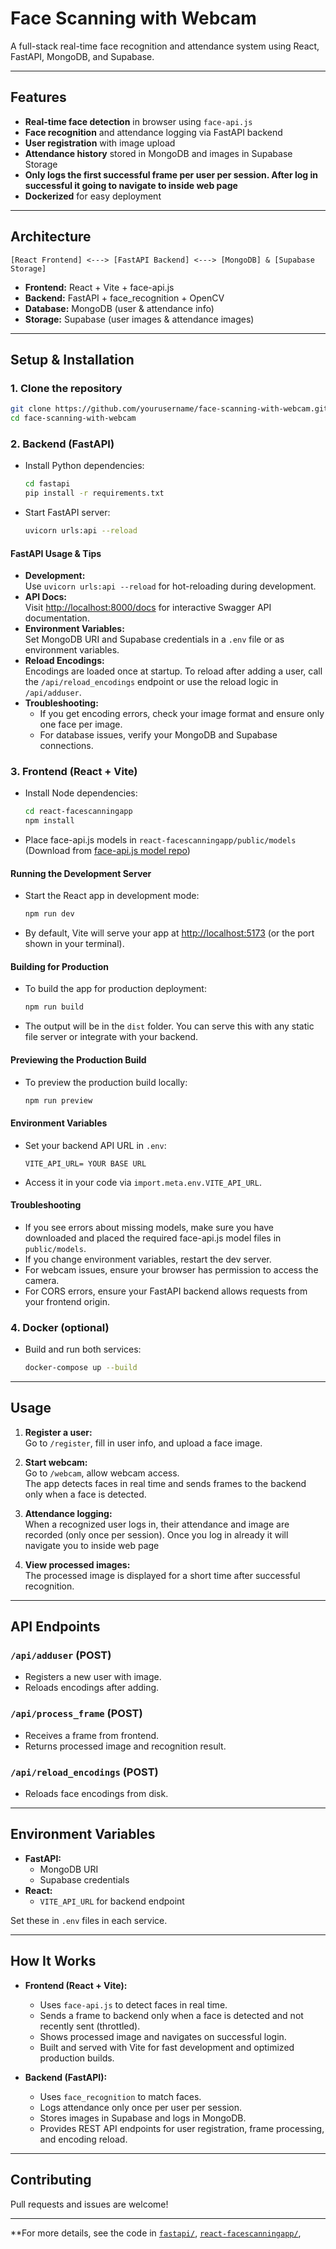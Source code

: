 # Face Scanning with Webcam

A full-stack real-time face recognition and attendance system using React, FastAPI, MongoDB, and Supabase.

---

## Features

- **Real-time face detection** in browser using `face-api.js`
- **Face recognition** and attendance logging via FastAPI backend
- **User registration** with image upload
- **Attendance history** stored in MongoDB and images in Supabase Storage
- **Only logs the first successful frame per user per session. After log in successful it going to navigate to inside web page**
- **Dockerized** for easy deployment

---

## Architecture

```
[React Frontend] <---> [FastAPI Backend] <---> [MongoDB] & [Supabase Storage]
```

- **Frontend:** React + Vite + face-api.js
- **Backend:** FastAPI + face_recognition + OpenCV
- **Database:** MongoDB (user & attendance info)
- **Storage:** Supabase (user images & attendance images)

---

## Setup & Installation

### 1. Clone the repository

```bash
git clone https://github.com/yourusername/face-scanning-with-webcam.git
cd face-scanning-with-webcam
```

### 2. Backend (FastAPI)

- Install Python dependencies:

  ```bash
  cd fastapi
  pip install -r requirements.txt
  ```

- Start FastAPI server:

  ```bash
  uvicorn urls:api --reload
  ```

#### FastAPI Usage & Tips

- **Development:**  
  Use `uvicorn urls:api --reload` for hot-reloading during development.
- **API Docs:**  
  Visit [http://localhost:8000/docs](http://localhost:8000/docs) for interactive Swagger API documentation.
- **Environment Variables:**  
  Set MongoDB URI and Supabase credentials in a `.env` file or as environment variables.
- **Reload Encodings:**  
  Encodings are loaded once at startup. To reload after adding a user, call the `/api/reload_encodings` endpoint or use the reload logic in `/api/adduser`.
- **Troubleshooting:**
  - If you get encoding errors, check your image format and ensure only one face per image.
  - For database issues, verify your MongoDB and Supabase connections.

### 3. Frontend (React + Vite)

- Install Node dependencies:

  ```bash
  cd react-facescanningapp
  npm install
  ```

- Place face-api.js models in `react-facescanningapp/public/models`  
  (Download from [face-api.js model repo](https://github.com/justadudewhohacks/face-api.js-models))

#### Running the Development Server

- Start the React app in development mode:

  ```bash
  npm run dev
  ```

- By default, Vite will serve your app at [http://localhost:5173](http://localhost:5173) (or the port shown in your terminal).

#### Building for Production

- To build the app for production deployment:

  ```bash
  npm run build
  ```

- The output will be in the `dist` folder. You can serve this with any static file server or integrate with your backend.

#### Previewing the Production Build

- To preview the production build locally:

  ```bash
  npm run preview
  ```

#### Environment Variables

- Set your backend API URL in `.env`:

  ```
  VITE_API_URL= YOUR BASE URL
  ```

- Access it in your code via `import.meta.env.VITE_API_URL`.

#### Troubleshooting

- If you see errors about missing models, make sure you have downloaded and placed the required face-api.js model files in `public/models`.
- If you change environment variables, restart the dev server.
- For webcam issues, ensure your browser has permission to access the camera.
- For CORS errors, ensure your FastAPI backend allows requests from your frontend origin.

### 4. Docker (optional)

- Build and run both services:

  ```bash
  docker-compose up --build
  ```

---

## Usage

1. **Register a user:**  
   Go to `/register`, fill in user info, and upload a face image.

2. **Start webcam:**  
   Go to `/webcam`, allow webcam access.  
   The app detects faces in real time and sends frames to the backend only when a face is detected.

3. **Attendance logging:**  
   When a recognized user logs in, their attendance and image are recorded (only once per session). Once you log in already it will navigate you to inside web page

4. **View processed images:**  
   The processed image is displayed for a short time after successful recognition.

---

## API Endpoints

### `/api/adduser` (POST)

- Registers a new user with image.
- Reloads encodings after adding.

### `/api/process_frame` (POST)

- Receives a frame from frontend.
- Returns processed image and recognition result.

### `/api/reload_encodings` (POST)

- Reloads face encodings from disk.

---

## Environment Variables

- **FastAPI:**
  - MongoDB URI
  - Supabase credentials
- **React:**
  - `VITE_API_URL` for backend endpoint

Set these in `.env` files in each service.

---

## How It Works

- **Frontend (React + Vite):**

  - Uses `face-api.js` to detect faces in real time.
  - Sends a frame to backend only when a face is detected and not recently sent (throttled).
  - Shows processed image and navigates on successful login.
  - Built and served with Vite for fast development and optimized production builds.

- **Backend (FastAPI):**
  - Uses `face_recognition` to match faces.
  - Logs attendance only once per user per session.
  - Stores images in Supabase and logs in MongoDB.
  - Provides REST API endpoints for user registration, frame processing, and encoding reload.

---

## Contributing

Pull requests and issues are welcome!

---

\*\*For more details, see the code in [`fastapi/`](fastapi/webcam.py), [`react-facescanningapp/`](react-facescanningapp/src/User_page/Webcam.jsx),
